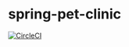 # spring-pet-clinic
[![CircleCI](https://circleci.com/gh/sugeakos/spring-pet-clinic/tree/main.svg?style=svg)](https://circleci.com/gh/sugeakos/spring-pet-clinic/tree/main)
